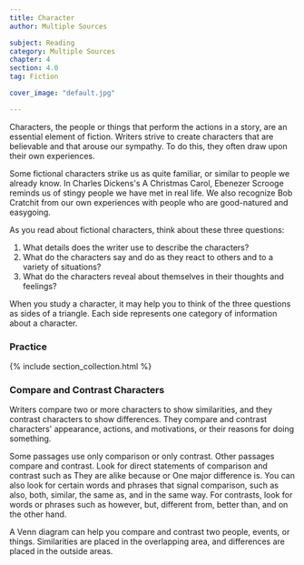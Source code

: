```yaml
---
title: Character
author: Multiple Sources

subject: Reading
category: Multiple Sources
chapter: 4
section: 4.0
tag: Fiction

cover_image: "default.jpg"

---
```

Characters, the people or things that perform the actions in a story, are an essential element of fiction. Writers strive to create characters that are believable and that arouse our sympathy. To do this, they often draw upon their own experiences.

Some fictional characters strike us as quite familiar, or similar to people we already know. In Charles Dickens's A Christmas Carol, Ebenezer Scrooge reminds us of stingy people we have met in real life. We also recognize Bob Cratchit from our own experiences with people who are good-natured and easygoing.

As you read about fictional characters, think about these three questions:

   1. What details does the writer use to describe the characters?
   2. What do the characters say and do as they react to others and to a variety of situations?
   3. What do the characters reveal about themselves in their thoughts and feelings?

When you study a character, it may help you to think of the three questions as sides of a triangle. Each side represents one category of information about a character.

### Practice

{% include section_collection.html %}

### Compare and Contrast Characters

Writers compare two or more characters to show similarities, and they contrast characters to show differences. They compare and contrast characters' appearance, actions, and motivations, or their reasons for doing something.

Some passages use only comparison or only contrast. Other passages compare and contrast. Look for direct statements of comparison and contrast such as They are alike because or One major difference is. You can also look for certain words and phrases that signal comparison, such as also, both, similar, the same as, and in the same way. For contrasts, look for words or phrases such as however, but, different from, better than, and on the other hand.

A Venn diagram can help you compare and contrast two people, events, or things. Similarities are placed in the overlapping area, and differences are placed in the outside areas.
